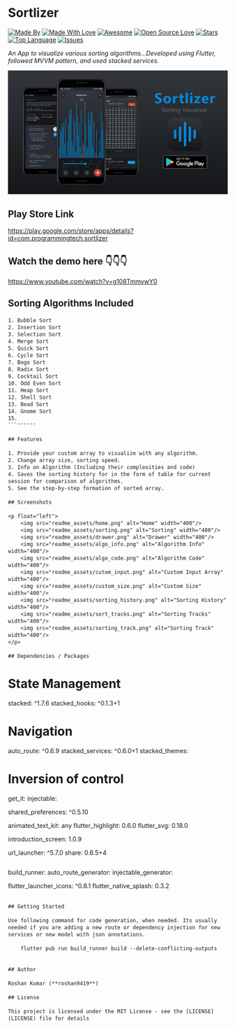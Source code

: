 # Sortlizer  

[![Made By](https://img.shields.io/badge/Made%20by-Roshan-blue.svg)](https://github.com/roshan9419) [![Made With Love](https://img.shields.io/badge/Made%20With-Love-orange.svg)](https://github.com/roshan9419) [![Awesome](https://cdn.rawgit.com/sindresorhus/awesome/d7305f38d29fed78fa85652e3a63e154dd8e8829/media/badge.svg)](https://github.com/roshan9419) [![Open Source Love](https://badges.frapsoft.com/os/v2/open-source.svg?v=103)](https://github.com/roshan9419) [![Stars](https://img.shields.io/github/stars/roshan9419/Sortlizer.svg?style=flat&color=orange)](https://github.com/roshan9419) [![Top Language](https://img.shields.io/github/languages/top/roshan9419/Sortlizer.svg?style=flat&color=informational)](https://github.com/roshan9419) [![Issues](https://img.shields.io/github/issues/roshan9419/Sortlizer.svg)](https://github.com/roshan9419)
<br>

*An App to visualize various sorting algorithms...Developed using Flutter, followed MVVM pattern, and used stacked services.*  

![alt text](readme_assets/thumbnail.png)

## Play Store Link
https://play.google.com/store/apps/details?id=com.programmingtech.sortlizer

## Watch the demo here 👇👇👇
https://www.youtube.com/watch?v=g108TmmvwY0  

## Sorting Algorithms Included

```
1. Bubble Sort
2. Insertion Sort
3. Selection Sort
4. Merge Sort
5. Quick Sort
6. Cycle Sort
7. Bogo Sort
8. Radix Sort
9. Cocktail Sort
10. Odd Even Sort
11. Heap Sort
12. Shell Sort
13. Bead Sort
14. Gnome Sort
15.
```''''''

## Features

1. Provide your custom array to visualize with any algorithm.
2. Change array size, sorting speed.
3. Info on Algorithm (Including their complexities and code)
4. Saves the sorting history for in the form of table for current session for comparison of algorithms.
5. See the step-by-step formation of sorted array.

## Screenshots

<p float="left">
    <img src="readme_assets/home.png" alt="Home" width="400"/>
    <img src="readme_assets/sorting.png" alt="Sorting" width="400"/>
    <img src="readme_assets/drawer.png" alt="Drawer" width="400"/>
    <img src="readme_assets/algo_info.png" alt="Algorithm Info" width="400"/>
    <img src="readme_assets/algo_code.png" alt="Algorithm Code" width="400"/>
    <img src="readme_assets/cutom_input.png" alt="Custom Input Array" width="400"/>
    <img src="readme_assets/custom_size.png" alt="Custom Size" width="400"/>
    <img src="readme_assets/sorting_history.png" alt="Sorting History" width="400"/>
    <img src="readme_assets/sort_tracks.png" alt="Sorting Tracks" width="400"/>
    <img src="readme_assets/sorting_track.png" alt="Sorting Track" width="400"/>
</p>

## Dependencies / Packages  

```
# State Management
stacked: ^1.7.6
stacked_hooks: ^0.1.3+1

# Navigation
auto_route: ^0.6.9
stacked_services: ^0.6.0+1
stacked_themes:

# Inversion of control
get_it:
injectable:

shared_preferences: ^0.5.10

animated_text_kit: any
flutter_highlight: 0.6.0
flutter_svg: 0.18.0

introduction_screen: 1.0.9

url_launcher: ^5.7.0
share: 0.6.5+4
```
```
build_runner:
auto_route_generator:
injectable_generator:

flutter_launcher_icons: ^0.8.1
flutter_native_splash: 0.3.2
```

## Getting Started

Use following command for code generation, when needed. Its usually needed if you are adding a new route or dependency injection for new services or new model with json annotations.

    flutter pub run build_runner build --delete-conflicting-outputs


## Author

Roshan Kumar (**roshan9419**)  

## License

This project is licensed under the MIT License - see the [LICENSE](LICENSE) file for details
